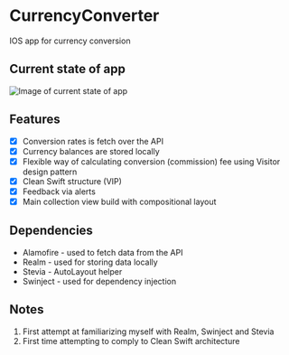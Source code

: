 # CurrencyConverter
IOS app for currency conversion

## Current state of app
![Image of current state of app](README_Files/app_flow.gif)

## Features
- [x] Conversion rates is fetch over the API
- [x] Currency balances are stored locally
- [x] Flexible way of calculating conversion (commission) fee using Visitor design pattern
- [x] Clean Swift structure (VIP)
- [x] Feedback via alerts
- [x] Main collection view build with compositional layout

## Dependencies
- Alamofire - used to fetch data from the API
- Realm - used for storing data locally
- Stevia - AutoLayout helper
- Swinject - used for dependency injection


## Notes
1. First attempt at familiarizing myself with Realm, Swinject and Stevia
2. First time attempting to comply to Clean Swift architecture
